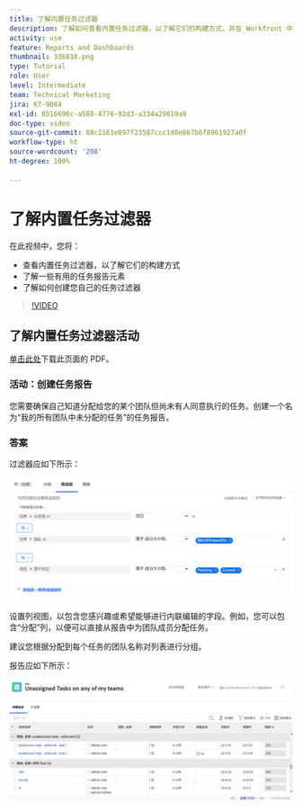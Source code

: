 ```yaml
---
title: 了解内置任务过滤器
description: 了解如何查看内置任务过滤器，以了解它们的构建方式，并在 Workfront 中创建您自己的任务过滤器。
activity: use
feature: Reports and Dashboards
thumbnail: 336818.png
type: Tutorial
role: User
level: Intermediate
team: Technical Marketing
jira: KT-9084
exl-id: 0516696c-a588-4776-92d3-a334a29619a9
doc-type: video
source-git-commit: 88c2161e897f23587ccc1d0e867b6f8961927a0f
workflow-type: ht
source-wordcount: '208'
ht-degree: 100%

---
```


# 了解内置任务过滤器

在此视频中，您将：

* 查看内置任务过滤器，以了解它们的构建方式
* 了解一些有用的任务报告元素
* 了解如何创建您自己的任务过滤器

>[!VIDEO](https://video.tv.adobe.com/v/336818/?quality=12&learn=on)

## 了解内置任务过滤器活动

[单击此处](/help/assets/understand-built-in-task-filters-activities.pdf)下载此页面的 PDF。

### 活动：创建任务报告

您需要确保自己知道分配给您的某个团队但尚未有人同意执行的任务。创建一个名为“我的所有团队中未分配的任务”的任务报告。

### 答案

过滤器应如下所示：

![用于创建任务过滤器的屏幕图像](assets/opening-built-in-task-filters-1.png)

设置列视图，以包含您感兴趣或希望能够进行内联编辑的字段。例如，您可以包含“分配”列，以便可以直接从报告中为团队成员分配任务。

建议您根据分配到每个任务的团队名称对列表进行分组。

报告应如下所示：

![任务报告的图像](assets/opening-built-in-task-filters-2.png)
